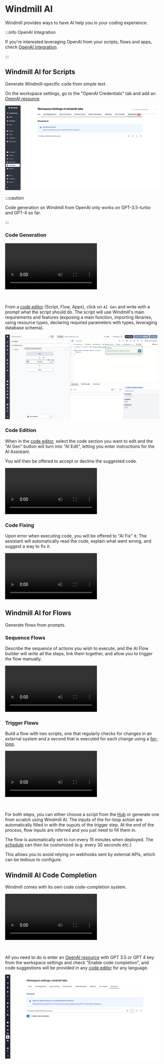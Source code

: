 # Windmill AI

Windmill provides ways to have AI help you in your coding experience.

:::info OpenAI Integration

If you're interested leveraging OpenAI from your scripts, flows and apps, check [OpenAI Integration](../../integrations/openai.md).

:::

## Windmill AI for Scripts

Generate Windmill-specific code from simple text.

On the workspace settings, go to the "OpenAI Credentials" tab and add an [OpenAI resource](../../integrations/openai.md).

![OpenAI Resource](../../assets/code_editor/openai_credentials.png "OpenAI Resource")

:::caution

Code generation on Windmill from OpenAI only works on GPT-3.5-turbo and GPT-4 so far.

:::

### Code Generation

<video
    className="border-2 rounded-xl object-cover w-full h-full dark:border-gray-800"
    controls
    src="/videos/ai_generation.mp4"
/>

<br/>

From a [code editor](../../code_editor/index.mdx) (Script, Flow, Apps), click on `AI Gen` and write with a prompt what the script should do. The script will use Windmill's main requirements and features (exposing a main function, importing libraries, using resource types, declaring required parameters with types, leveraging database schema).

![Prompt](../../assets/code_editor/ai_gen.png "Prompt")

### Code Edition

When in the [code editor](../../code_editor/index.mdx), select the code section you want to edit and the "AI Gen" button will turn into "AI Edit", letting you enter instructions for the AI Assistant.

You will then be offered to accept or decline the suggested code.

<video
    className="border-2 rounded-xl object-cover w-full h-full dark:border-gray-800"
    controls
    src="/videos/ai_edit.mp4"
/>

### Code Fixing

Upon error when executing code, you will be offered to "AI Fix" it. The assistant will automatically read the code, explain what went wrong, and suggest a way to fix it.

<video
    className="border-2 rounded-xl object-cover w-full h-full dark:border-gray-800"
    controls
    src="/videos/ai_fix.mp4"
/>

## Windmill AI for Flows

Generate flows from prompts.

### Sequence Flows

Describe the sequence of actions you wish to execute, and the AI Flow builder will write all the steps, link them together, and allow you to trigger the flow manually.

<video
    className="border-2 rounded-xl object-cover w-full h-full dark:border-gray-800"
    controls
    src="/videos/flow_ai.mp4"
/>

### Trigger Flows

Build a flow with two scripts, one that regularly checks for changes in an external system and a second that is executed for each change using a [for-loop](../../flows/12_flow_loops.md).

<video
    className="border-2 rounded-xl object-cover w-full h-full dark:border-gray-800"
    controls
    src="/videos/flow_ai_trigger.mp4"
/>

<br/>

For both steps, you can either choose a script from the [Hub](https://hub.windmill.dev/) or generate one from scratch using Windmill AI. The inputs of the for-loop action are automatically filled in with the ouputs of the trigger step. At the end of the process, flow inputs are inferred and you just need to fill them in.

The flow is automatically set to run every 15 minutes when deployed. The [schedule](../1_scheduling/index.md) can then be customized (e.g. every 30 seconds etc.)

This allows you to avoid relying on webhooks sent by external APIs, which can be tedious to configure.

## Windmill AI Code Completion

Windmill comes with its own code code-completion system.

<video
    className="border-2 rounded-xl object-cover w-full h-full dark:border-gray-800"
    controls
    src="/videos/code_autopilot.mp4"
/>

<br/>

All you need to do is enter an [OpenAI resource](../../integrations/openai.md) with GPT 3.5 or GPT 4 key from the workspace settings and check "Enable code completion", and code suggestions will be provided in any [code editor](../../code_editor/index.mdx) for any language.

![Enable Windmill autopilot](./enable_autopilot.png "Enable Windmill autopilot")